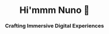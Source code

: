 <h1 align="center">Hi'mmm Nuno 👋</h1>
<h3 align="center">Crafting Immersive Digital Experiences</h3>

